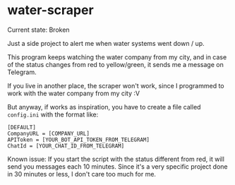 # water-scraper
Current state: Broken


Just a side project to alert me when water systems went down / up.

This program keeps watching the water company from my city, and in case of the status changes from red to yellow/green, it sends me a message on Telegram.

If you live in another place, the scraper won't work, since I programmed to work with the water company from my city :V

But anyway, if works as inspiration, you have to create a file called `config.ini` with the format like:

```
[DEFAULT]
CompanyURL = [COMPANY_URL]
APIToken = [YOUR_BOT_API_TOKEN_FROM_TELEGRAM]
ChatId = [YOUR_CHAT_ID_FROM_TELEGRAM]
```

Known issue:
If you start the script with the status different from red, it will send you messages each 10 minutes. Since it's a very specific project done in 30 minutes or less, I don't care too much for me.
